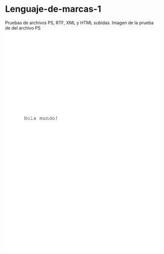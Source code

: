 # Lenguaje-de-marcas-1
Pruebas de archivos PS, RTF, XML y HTML subidas.
Imagen de la prueba de del archivo PS
![alt text](https://github.com/ALMR94/Lenguaje-de-marcas-1/blob/master/prueba%20PS.jpg "Prueba PS")
